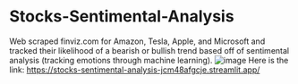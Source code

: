 # Stocks-Sentimental-Analysis
Web scraped finviz.com for Amazon, Tesla, Apple, and Microsoft and tracked their likelihood of a bearish or bullish trend based off of sentimental analysis (tracking emotions through machine learning).
![image](https://user-images.githubusercontent.com/67714638/197678453-97d4affb-4909-4777-b1cd-12b343b14d3a.png)
Here is the link: https://stocks-sentimental-analysis-jcm48afgcje.streamlit.app/
